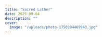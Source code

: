 ```yaml
---
title: "Sacred Lather"
date: 2025-09-04
description: ""
cover:
  image: "/uploads/photo-1756994469943.jpg"
---
```


